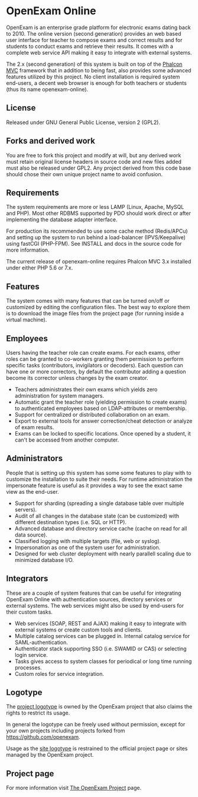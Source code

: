 # OpenExam Online

OpenExam is an enterprise grade platform for electronic exams dating back to 2010. The online 
version (second generation) provides an web based user interface for teacher to compose exams and 
correct results and for students to conduct exams and retrieve their results. It comes with a 
complete web service API making it easy to integrate with external systems.

The 2.x (second generation) of this system is built on top of the [Phalcon MVC](https://phalconphp.com/en/) 
framework that in addition to being fast, also provides some advanced features utilized by this
project. No client installation is required system end-users, a decent web browser is enough for both 
teachers or students (thus its name openexam-online).

## License

Released under GNU General Public License, version 2 (GPL2).

## Forks and derived work

You are free to fork this project and modify at will, but any derived work must retain original 
license headers in source code and new files added must also be released under GPL2. Any project 
derived from this code base should chose their own unique project name to avoid confusion.

## Requirements

The system requirements are more or less LAMP (Linux, Apache, MySQL and PHP). Most other RDBMS 
supported by PDO should work direct or after implementing the database adapter interface.

For production its recommended to use some cache method (Redis/APCu) and setting up the system
to run behind a load-balancer (IPVS/Keepalive) using fastCGI (PHP-FPM). See INSTALL and docs in 
the source code for more information.

The current release of openexam-online requires Phalcon MVC 3.x installed under either PHP 5.6
or 7.x.

## Features

The system comes with many features that can be turned on/off or customized by editing the 
configuration files. The best way to explore them is to download the image files from the project 
page (for running inside a virtual machine).

## Employees

Users having the teacher role can create exams. For each exams, other roles can be granted to
co-workers granting them permission to perform specific tasks (contributors, invigilators or
decoders). Each question can have one or more correctors, by default the contributor adding a
question become its corrector unless changes by the exam creator.

* Teachers administrates their own exams which yields zero administration for system managers.
* Automatic grant the teacher role (yielding permission to create exams) to authenticated employees based on LDAP-attributes or membership.
* Support for centralized or distributed collaboration on an exam.
* Export to external tools for answer correction/cheat detection or analyze of exam results.
* Exams can be locked to specific locations. Once opened by a student, it can't be accessed from another computer.

## Administrators

People that is setting up this system has some some features to play with to customize the 
installation to suite their needs. For runtime administration the impersonate feature is useful
as it provides a way to see the exact same view as the end-user.

* Support for sharding (spreading a single database table over multiple servers).
* Audit of all changes in the database state (can be customized) with different destination types (i.e. SQL or HTTP).
* Advanced database and directory service cache (cache on read for all data source).
* Classified logging with multiple targets (file, web or syslog).
* Impersonation as one of the system user for administration.
* Designed for web cluster deployment with nearly parallell scaling due to minimized database I/O.

## Integrators

These are a couple of system features that can be useful for integrating OpenExam Online with
authentication sources, directory services or external systems. The web services might also be
used by end-users for their custom tasks.

* Web services (SOAP, REST and AJAX) making it easy to integrate with external systems or create custom tools and clients.
* Multiple catalog services can be plugged in. Internal catalog service for SAML-authentication.
* Authenticator stack supporting SSO (i.e. SWAMID or CAS) or selecting login service.
* Tasks gives access to system classes for periodical or long time running processes.
* Custom roles for service integration.

## Logotype

The [project logotype](http://openexam.io/assets/img/logo-medium-normal.png) is owned by the OpenExam project that also claims the rights to restrict its usage. 

In general the logotype can be freely used without permission, except for your own projects including projects forked from https://github.com/openexam. 

Usage as the <u>site logotype</u> is restrained to the official project page or sites managed by 
the OpenExam project.

## Project page

For more information visit [The OpenExam Project](http://openexam.io) page.

